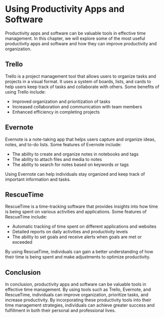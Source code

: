 # Using Productivity Apps and Software

Productivity apps and software can be valuable tools in effective time management. In this chapter, we will explore some of the most useful productivity apps and software and how they can improve productivity and organization.

Trello
------

Trello is a project management tool that allows users to organize tasks and projects in a visual format. It uses a system of boards, lists, and cards to help users keep track of tasks and collaborate with others. Some benefits of using Trello include:

* Improved organization and prioritization of tasks
* Increased collaboration and communication with team members
* Enhanced efficiency in completing projects

Evernote
--------

Evernote is a note-taking app that helps users capture and organize ideas, notes, and to-do lists. Some features of Evernote include:

* The ability to create and organize notes in notebooks and tags
* The ability to attach files and media to notes
* The ability to search for notes based on keywords or tags

Using Evernote can help individuals stay organized and keep track of important information and tasks.

RescueTime
----------

RescueTime is a time-tracking software that provides insights into how time is being spent on various activities and applications. Some features of RescueTime include:

* Automatic tracking of time spent on different applications and websites
* Detailed reports on daily activities and productivity levels
* The ability to set goals and receive alerts when goals are met or exceeded

By using RescueTime, individuals can gain a better understanding of how their time is being spent and make adjustments to optimize productivity.

Conclusion
----------

In conclusion, productivity apps and software can be valuable tools in effective time management. By using tools such as Trello, Evernote, and RescueTime, individuals can improve organization, prioritize tasks, and increase productivity. By incorporating these productivity tools into their time management strategies, individuals can achieve greater success and fulfillment in both their personal and professional lives.
